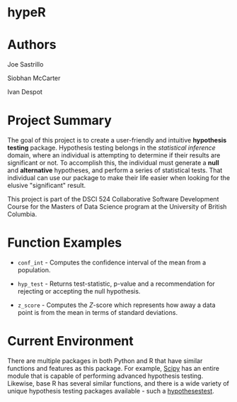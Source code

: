 # hypeR

# Authors

Joe Sastrillo

Siobhan McCarter

Ivan Despot

# Project Summary

The goal of this project is to create a user-friendly and intuitive **hypothesis testing** package. Hypothesis testing belongs in the *statistical inference* domain, where an individual is attempting to determine if their results are significant or not. To accomplish this, the individual must generate a **null** and **alternative** hypotheses, and perform a series of statistical tests. That individual can use our package to make their life easier when looking for the elusive "significant" result.

This project is part of the DSCI 524 Collaborative Software Development Course for the Masters of Data Science program at the University of British Columbia.

# Function Examples

* `conf_int` - Computes the confidence interval of the mean from a population.

* `hyp_test` - Returns test-statistic, p-value and a recommendation for rejecting or accepting the null hypothesis.

* `z_score` - Computes the *Z*-score which represents how away a data point is from the mean in terms of standard deviations.

# Current Environment

There are multiple packages in both Python and R that have similar functions and features as this package. For example, [Scipy](https://docs.scipy.org/doc/scipy/reference/stats.html) has an entire module that is capable of performing advanced hypothesis testing. Likewise, base R has several similar functions, and there is a wide variety of unique hypothesis testing packages available - such a [hypothesestest](https://cran.r-project.org/web/packages/hypothesestest/hypothesestest.pdf).
